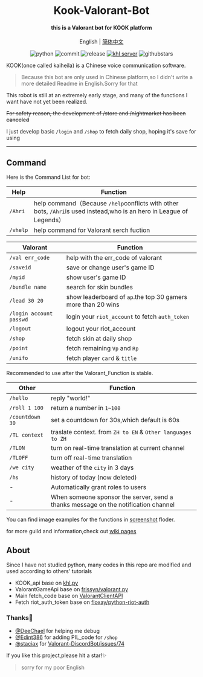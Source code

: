 <h1 align="center">
Kook-Valorant-Bot</h1>


<h4 align="center">this is a Valorant bot for KOOK platform</h4>


<div align="center">

English | [简体中文](./README.md)

![python](https://img.shields.io/badge/Python-3.8%2B-green) ![commit](https://img.shields.io/github/last-commit/Aewait/Valorant-kaiheila-bot) ![release](https://img.shields.io/github/v/release/Aewait/Valorant-kaiheila-bot)
[![khl server](https://www.kaiheila.cn/api/v3/badge/guild?guild_id=3566823018281801&style=3)](https://kaihei.co/oqz7Xg) ![githubstars](https://img.shields.io/github/stars/Aewait/Valorant-kaiheila-bot?style=social)

</div>

KOOK(once called kaiheila) is a Chinese voice communication software.

>Because this bot are only used in Chinese platform,so I didn't write a more detailed Readme in English.Sorry for that

This robot is still at an extremely early stage, and many of the functions I want have not yet been realized.

~~For safety reason, the development of /store and /nightmarket has been canceled~~

I just develop basic `/login` and `/shop` to fetch daily shop, hoping it's save for using 

----

## Command

Here is the Command List for bot:

| Help        | Function                                                     |
| --------------- | ------------------------------------------------------------ |
| `/Ahri`         | help command（Because `/help`conflicts with other bots, `/Ahri`is used instead,who is an hero in League of Legends） |
| `/vhelp`         | help command for Valorant serch fuction |

| Valorant        | Function                                                     |
| --------------- | ------------------------------------------------------------ |
| `/val err_code` | help with the err_code of valorant                           |
| `/saveid`       | save or change user's game ID                                |
| `/myid`         | show user's game ID                                          |
| `/bundle name`    | search for skin bundles                                            |
| `/lead 30 20`   | show leaderboard of `ap`.the top 30 gamers more than 20 wins |
| `/login account passwd` | login your `riot_account` to fetch `auth_token` |
| `/logout` | logout your riot_account |
| `/shop` | fetch skin at daily shop |
| `/point` | fetch remaining `Vp` and `Rp` |
| `/unifo` | fetch player `card` & `title`|

Recommended to use after the Valorant_Function is stable.

| Other        | Function                                                     |
| --------------- | ------------------------------------------------------------ |
| `/hello`        | reply "world!"                                               |
| `/roll 1 100`   | return a number in `1~100`                                   |
| `/countdown 30` | set a countdown for 30s,which default is 60s                 |
| `/TL context`   | traslate context. from `ZH to EN` & `Other languages to ZH` |
| `/TLON`         | turn on real-time translation at current channel             |
| `/TLOFF`        | turn off real-time translation                               |
| `/we city`      | weather of the `city` in 3 days                                       |
| `/hs`           | history of today (now deleted)                                            |
| -               | Automatically grant roles to users                           |
| -               | When someone sponsor the server, send a thanks message on the notification channel |

You can find image examples for the functions in [screenshot](./screenshot) floder.

for more guild and information,check out [wiki pages](https://github.com/Aewait/Valorant-kaiheila-bot/wiki)


## About
Since I have not studied python, many codes in this repo are modified and used according to others' tutorials
* KOOK_api base on [khl.py](https://github.com/TWT233/khl.py)
* ValorantGameApi base on [frissyn/valorant.py](https://github.com/frissyn/valorant.py/)
* Main fetch_code base on [ValorantClientAPI](https://github.com/HeyM1ke/ValorantClientAPI)
* Fetch riot_auth_token base on [floxay/python-riot-auth](https://github.com/floxay/python-riot-auth)


### Thanks🎁
* [@DeeChael](https://github.com/DeeChael) for helping me debug
* [@Edint386](https://github.com/Edint386) for adding PIL_code for `/shop` 
* [@staciax](https://github.com/staciax) for [Valorant-DiscordBot/issues/74](https://github.com/staciax/Valorant-DiscordBot/issues/74)


If you like this project,please hit a star!✨
> sorry for my poor English
